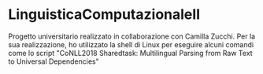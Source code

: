 # LinguisticaComputazionaleII
Progetto universitario realizzato in collaborazione con Camilla Zucchi. Per la sua realizzazione, ho utilizzato la shell di Linux per eseguire alcuni comandi come lo script "CoNLL2018 Sharedtask: Multilingual Parsing from Raw Text to Universal Dependencies"
